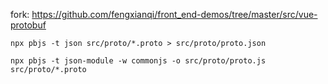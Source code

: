 fork: https://github.com/fengxianqi/front_end-demos/tree/master/src/vue-protobuf


```
npx pbjs -t json src/proto/*.proto > src/proto/proto.json

npx pbjs -t json-module -w commonjs -o src/proto/proto.js  src/proto/*.proto
```